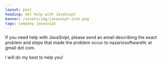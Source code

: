 ```yaml
---
layout: post
heading: Get help with JavaSnipt
banner: /assets/img/javasnipt-icon.png
tags: company javasnipt
---
```


If you need help with JavaSnipt, please send an email describing the exact problem and steps that made the problem occur to nazariosoftwarellc at gmail dot com.

I will do my best to help you!
